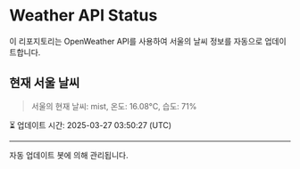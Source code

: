 
# Weather API Status

이 리포지토리는 OpenWeather API를 사용하여 서울의 날씨 정보를 자동으로 업데이트합니다.

## 현재 서울 날씨
> 서울의 현재 날씨: mist, 온도: 16.08°C, 습도: 71%

⏳ 업데이트 시간: 2025-03-27 03:50:27 (UTC)

---
자동 업데이트 봇에 의해 관리됩니다.
